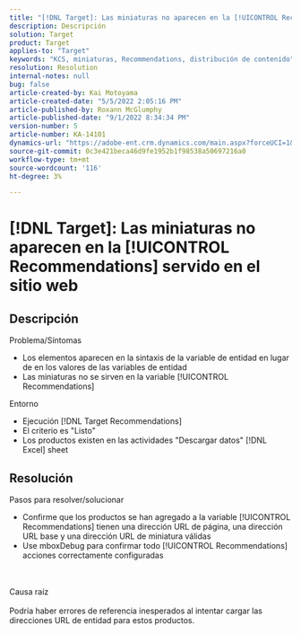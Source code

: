 ```yaml
---
title: "[!DNL Target]: Las miniaturas no aparecen en la [!UICONTROL Recommendations] servido en el sitio web"
description: Descripción
solution: Target
product: Target
applies-to: "Target"
keywords: "KCS, miniaturas, Recommendations, distribución de contenido"
resolution: Resolution
internal-notes: null
bug: false
article-created-by: Kai Motoyama
article-created-date: "5/5/2022 2:05:16 PM"
article-published-by: Roxann McGlumphy
article-published-date: "9/1/2022 8:34:34 PM"
version-number: 5
article-number: KA-14101
dynamics-url: "https://adobe-ent.crm.dynamics.com/main.aspx?forceUCI=1&pagetype=entityrecord&etn=knowledgearticle&id=4f2d5b63-7ccc-ec11-a7b5-6045bd00d995"
source-git-commit: 0c3e421beca46d9fe1952b1f98538a50697216a0
workflow-type: tm+mt
source-wordcount: '116'
ht-degree: 3%

---
```


# [!DNL Target]: Las miniaturas no aparecen en la [!UICONTROL Recommendations] servido en el sitio web

## Descripción

Problema/Síntomas<br>
- Los elementos aparecen en la sintaxis de la variable de entidad en lugar de en los valores de las variables de entidad
- Las miniaturas no se sirven en la variable [!UICONTROL Recommendations]

Entorno
- Ejecución [!DNL Target Recommendations]
- El criterio es &quot;Listo&quot;
- Los productos existen en las actividades &quot;Descargar datos&quot; [!DNL Excel] sheet



## Resolución

Pasos para resolver/solucionar
- Confirme que los productos se han agregado a la variable [!UICONTROL Recommendations] tienen una dirección URL de página, una dirección URL base y una dirección URL de miniatura válidas
- Use mboxDebug para confirmar todo [!UICONTROL Recommendations] acciones correctamente configuradas

<br><br>Causa raíz<br><br>
Podría haber errores de referencia inesperados al intentar cargar las direcciones URL de entidad para estos productos.
